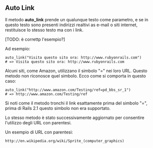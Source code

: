 ## Auto Link

Il metodo **auto\_link** prende un qualunque testo come parametro, e se in questo testo sono presenti indirizzi realtivi as e-mail o siti internet, restituisce lo stesso testo ma con i link.

[TODO: è correttp l'esempio?]

Ad esempio:

	auto_link("Visita questo sito ora: http://www.rubyonrails.com")
	# => Visita questo sito ora: http://www.rubyonrails.com

Alcuni siti, come Amazon, utilizzano il simbolo "=" nei loro URL. Questo metodo non riconosce quel simbolo. Ecco come si comporta in questo caso:

	auto_link("http://www.amazon.com/Testing/ref=pd_bbs_sr_1")
	# => http://www.amazon.com/Testing/ref

Si noti come il metodo tronchi il link esattamente prima del simbolo "=", prima di Rails 2.1 questo simbolo non era supportato.

Lo stesso metodo è stato successivamente aggiornato per consentire l'utilizzo degli URL con parentesi.

Un esempio di URL con parentesi:

	http://en.wikipedia.org/wiki/Sprite_(computer_graphics)
